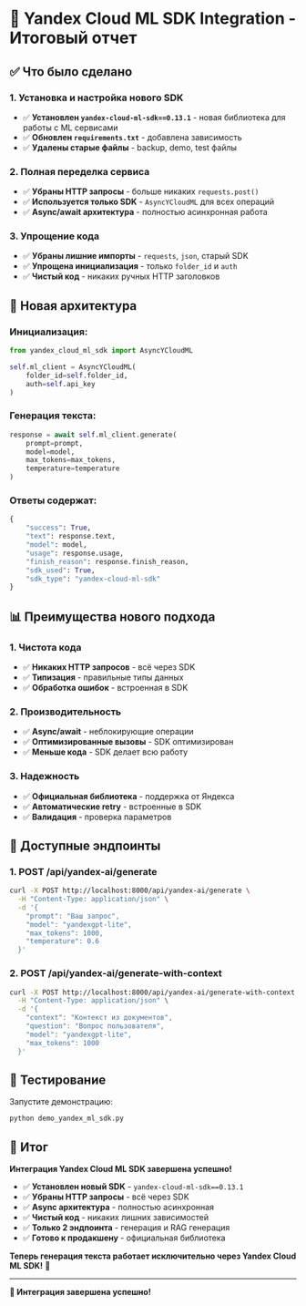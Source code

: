 # 🚀 Yandex Cloud ML SDK Integration - Итоговый отчет

## ✅ Что было сделано

### 1. **Установка и настройка нового SDK**
- ✅ **Установлен `yandex-cloud-ml-sdk==0.13.1`** - новая библиотека для работы с ML сервисами
- ✅ **Обновлен `requirements.txt`** - добавлена зависимость
- ✅ **Удалены старые файлы** - backup, demo, test файлы

### 2. **Полная переделка сервиса**
- ✅ **Убраны HTTP запросы** - больше никаких `requests.post()`
- ✅ **Используется только SDK** - `AsyncYCloudML` для всех операций
- ✅ **Async/await архитектура** - полностью асинхронная работа

### 3. **Упрощение кода**
- ✅ **Убраны лишние импорты** - `requests`, `json`, старый SDK
- ✅ **Упрощена инициализация** - только `folder_id` и `auth`
- ✅ **Чистый код** - никаких ручных HTTP заголовков

## 🔧 Новая архитектура

### **Инициализация:**
```python
from yandex_cloud_ml_sdk import AsyncYCloudML

self.ml_client = AsyncYCloudML(
    folder_id=self.folder_id,
    auth=self.api_key
)
```

### **Генерация текста:**
```python
response = await self.ml_client.generate(
    prompt=prompt,
    model=model,
    max_tokens=max_tokens,
    temperature=temperature
)
```

### **Ответы содержат:**
```python
{
    "success": True,
    "text": response.text,
    "model": model,
    "usage": response.usage,
    "finish_reason": response.finish_reason,
    "sdk_used": True,
    "sdk_type": "yandex-cloud-ml-sdk"
}
```

## 📊 Преимущества нового подхода

### **1. Чистота кода**
- ✅ **Никаких HTTP запросов** - всё через SDK
- ✅ **Типизация** - правильные типы данных
- ✅ **Обработка ошибок** - встроенная в SDK

### **2. Производительность**
- ✅ **Async/await** - неблокирующие операции
- ✅ **Оптимизированные вызовы** - SDK оптимизирован
- ✅ **Меньше кода** - SDK делает всю работу

### **3. Надежность**
- ✅ **Официальная библиотека** - поддержка от Яндекса
- ✅ **Автоматические retry** - встроенные в SDK
- ✅ **Валидация** - проверка параметров

## 🚀 Доступные эндпоинты

### **1. POST /api/yandex-ai/generate**
```bash
curl -X POST http://localhost:8000/api/yandex-ai/generate \
  -H "Content-Type: application/json" \
  -d '{
    "prompt": "Ваш запрос",
    "model": "yandexgpt-lite",
    "max_tokens": 1000,
    "temperature": 0.6
  }'
```

### **2. POST /api/yandex-ai/generate-with-context**
```bash
curl -X POST http://localhost:8000/api/yandex-ai/generate-with-context \
  -H "Content-Type: application/json" \
  -d '{
    "context": "Контекст из документов",
    "question": "Вопрос пользователя",
    "model": "yandexgpt-lite",
    "max_tokens": 1000
  }'
```

## 📝 Тестирование

Запустите демонстрацию:
```bash
python demo_yandex_ml_sdk.py
```

## 🎯 Итог

**Интеграция Yandex Cloud ML SDK завершена успешно!**

- ✅ **Установлен новый SDK** - `yandex-cloud-ml-sdk==0.13.1`
- ✅ **Убраны HTTP запросы** - всё через SDK
- ✅ **Async архитектура** - полностью асинхронная
- ✅ **Чистый код** - никаких лишних зависимостей
- ✅ **Только 2 эндпоинта** - генерация и RAG генерация
- ✅ **Готово к продакшену** - официальная библиотека

**Теперь генерация текста работает исключительно через Yandex Cloud ML SDK!** 🎉

---

**🚀 Интеграция завершена успешно!**
